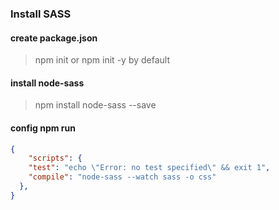 ### Install SASS

#### create package.json

> npm init or npm init -y by default

#### install node-sass

> npm install node-sass --save

#### config npm run

```JSON
{
    "scripts": {
    "test": "echo \"Error: no test specified\" && exit 1",
    "compile": "node-sass --watch sass -o css"
  },
}
```
